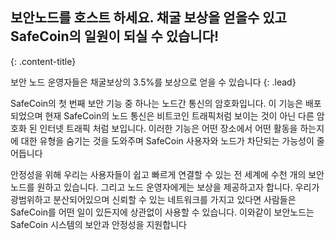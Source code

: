 ## 보안노드를 호스트 하세요. 채굴 보상을 얻을수 있고 SafeCoin의 일원이 되실 수 있습니다!
{: .content-title}

보안 노드 운영자들은 채굴보상의 3.5%를 보상으로 얻을 수 있습니다
{: .lead}

SafeCoin의 첫 번째 보안 기능 중 하나는 노드간 통신의 암호화입니다. 이 기능은 배포되었으며 현재 SafeCoin의 노드 통신은 비트코인 트래픽처럼 보이는 것이 아닌 다른 암호화 된 인터넷 트래픽 처럼 보입니다. 이러한 기능은 어떤 장소에서 어떤 활동을 하는지에 대한 유형을 숨기는 것을 도와주며 SafeCoin 사용자와 노드가 차단되는 가능성이 줄어듭니다

안정성을 위해 우리는 사용자들이 쉽고 빠르게 연결할 수 있는 전 세계에 수천 개의 보안 노드를 원하고 있습니다. 그리고 노드 운영자에게는 보상을 제공하고자 합니다. 우리가 광범위하고 분산되어있으며 신뢰할 수 있는 네트워크를 가지고 있다면 사람들은 SafeCoin를 어떤 일이 있든지에 상관없이 사용할 수 있습니다. 이와같이 보안노드는 SafeCoin 시스템의 보안과 안정성을 지원합니다
